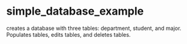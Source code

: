 # simple_database_example
creates a database with three tables: department, student, and major. Populates tables, edits tables, and deletes tables.
